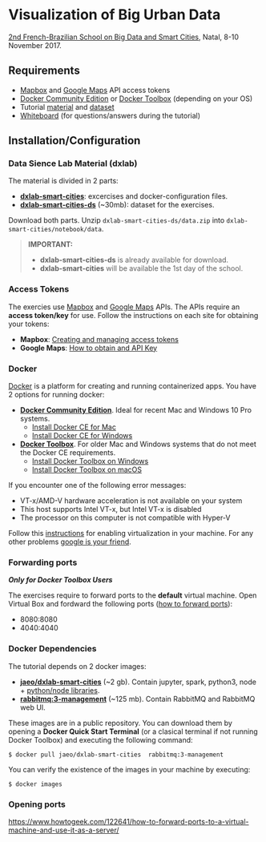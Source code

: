 
# Visualization of Big Urban Data

[2nd French-Brazilian School on Big Data and Smart Cities][school], Natal, 8-10 November 2017.


## Requirements
* [Mapbox][mapbox_dev] and [Google Maps][google_dev] API access tokens
* [Docker Community Edition][docker_ce] or [Docker Toolbox][docker_toolbox] (depending on your OS)
* Tutorial [material][dxlab] and [dataset][dxlab_ds]
* [Whiteboard][board] (for questions/answers during the tutorial) 


## Installation/Configuration

### Data Sience Lab Material (dxlab)

The material is divided in 2 parts:

* **[dxlab-smart-cities][dxlab]**: excercises and docker-configuration files.
* **[dxlab-smart-cities-ds][dxlab_ds]** (~30mb): dataset for the exercises. 

Download both parts. Unzip `dxlab-smart-cities-ds/data.zip` into `dxlab-smart-cities/notebook/data`.

> **IMPORTANT:**
> 
> + **dxlab-smart-cities-ds** is already available for download.
> + **dxlab-smart-cities** will be available the 1st day of the school.

### Access Tokens

The exercies use [Mapbox][mapbox_dev] and [Google Maps][google_dev] APIs. The APIs require an **access token/key** for use. Follow the instructions on each site for obtaining your tokens: 

* **Mapbox**: [Creating and managing access tokens][mapbox_token]
* **Google Maps**: [How to obtain and API Key][google_token]


### Docker

[Docker][docker_wiki] is a platform for creating and running containerized apps. You have 2 options for running docker:

+ **[Docker Community Edition][docker_ce]**. Ideal for recent Mac and Windows 10 Pro systems.
	* [Install Docker CE for Mac][docker_4mac]
	* [Install Docker CE for Windows][docker_4win]
+ **[Docker Toolbox][docker_toolbox]**. For older Mac and Windows systems that do not meet the Docker CE requirements.
	* [Install Docker Toolbox on Windows][docker_tool4win]
	* [Install Docker Toolbox on macOS][docker_tool4mac]


If you encounter one of the following error messages:

* VT-x/AMD-V hardware acceleration is not available on your system
* This host supports Intel VT-x, but Intel VT-x is disabled
* The processor on this computer is not compatible with Hyper-V

Follow this [instructions][guide_vtx] for enabling virtualization in your machine. For any other problems [google is your friend](http://www.giyf.com).


### Forwarding ports  

**_Only for Docker Toolbox Users_**

The exercises require to forward ports to the **default** virtual machine. Open Virtual Box and fordward the following ports ([how to forward ports](https://www.howtogeek.com/122641/how-to-forward-ports-to-a-virtual-machine-and-use-it-as-a-server/)):
 
* 8080:8080
* 4040:4040 


### Docker Dependencies

The tutorial depends on 2 docker images:

* **[jaeo/dxlab-smart-cities][image_dxlab]** (~2 gb). Contain jupyter, spark, python3, node + [python/node libraries][dxlab_deps].
* **[rabbitmq:3-management][image_rabbit]** (~125 mb). Contain RabbitMQ and RabbitMQ web UI.

These images are in a public repository. You can download them by opening a **Docker Quick Start Terminal** (or a clasical terminal if not running Docker Toolbox) and executing the following command:

`
$ docker pull jaeo/dxlab-smart-cities  rabbitmq:3-management
`

You can verify the existence of the images in your machine by executing:

`$ docker images`

### Opening ports 


https://www.howtogeek.com/122641/how-to-forward-ports-to-a-virtual-machine-and-use-it-as-a-server/



[mapbox_dev]: https://www.mapbox.com/developers/
[google_dev]: https://developers.google.com/maps
[mapbox_token]: https://www.mapbox.com/help/how-access-tokens-work/
[google_token]: https://developers.google.com/maps/documentation/javascript/get-api-key
[dxlab_ds]: https://github.com/javieraespinosa/dxlab-smart-cities-ds
[dxlab]: https://github.com/javieraespinosa/dxlab-smart-cities
[school]: http://eventos.ifrn.edu.br/frbrschool
[docker_ce]: https://www.docker.com/community-edition
[docker_toolbox]: https://www.docker.com/products/docker-toolbox
[docker_wiki]: https://en.wikipedia.org/wiki/Docker_(software)
[docker_tool4mac]: https://docs.docker.com/toolbox/toolbox_install_mac/
[docker_tool4win]: https://docs.docker.com/toolbox/toolbox_install_windows
[docker_4mac]: https://docs.docker.com/docker-for-mac/install
[docker_4win]: https://docs.docker.com/docker-for-windows/install

[image_rabbit]: https://hub.docker.com/_/rabbitmq/
[image_dxlab]: https://hub.docker.com/r/jaeo/dxlab-smart-cities/ 
[dxlab_deps]: https://hub.docker.com/r/jaeo/dxlab-smart-cities/~/dockerfile/

[guide_vtx]: https://www.howtogeek.com/213795/how-to-enable-intel-vt-x-in-your-computers-bios-or-uefi-firmware/
[board]: https://docs.google.com/document/d/1zjw73GByBPQwVrLfRCOxXVuiGTsIVnhD5CP37U1DF1A/edit?usp=sharing


